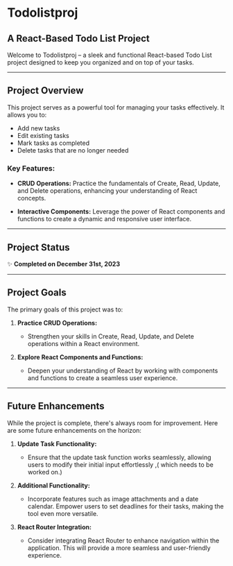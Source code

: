 # Todolistproj

## A React-Based Todo List Project

Welcome to Todolistproj – a sleek and functional React-based Todo List project designed to keep you organized and on top of your tasks.

---

## Project Overview

This project serves as a powerful tool for managing your tasks effectively. It allows you to:

- Add new tasks
- Edit existing tasks
- Mark tasks as completed
- Delete tasks that are no longer needed

### Key Features:

- **CRUD Operations:** Practice the fundamentals of Create, Read, Update, and Delete operations, enhancing your understanding of React concepts.

- **Interactive Components:** Leverage the power of React components and functions to create a dynamic and responsive user interface.

---

## Project Status

✨ **Completed on December 31st, 2023**

---

## Project Goals

The primary goals of this project was to:

1. **Practice CRUD Operations:**
   - Strengthen your skills in Create, Read, Update, and Delete operations within a React environment.

2. **Explore React Components and Functions:**
   - Deepen your understanding of React by working with components and functions to create a seamless user experience.

---

## Future Enhancements

While the project is complete, there's always room for improvement. Here are some future enhancements on the horizon:

1. **Update Task Functionality:**
   - Ensure that the update task function works seamlessly, allowing users to modify their initial input effortlessly ,( which needs to be worked on.)

2. **Additional Functionality:**
   - Incorporate features such as image attachments and a date calendar. Empower users to set deadlines for their tasks, making the tool even more versatile.

3. **React Router Integration:**
   - Consider integrating React Router to enhance navigation within the application. This will provide a more seamless and user-friendly experience.

